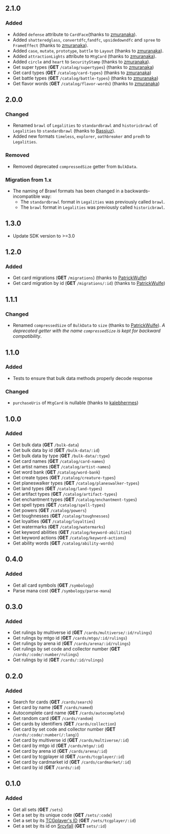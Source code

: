 ## 2.1.0

### Added

- Added `defense` attribute to `CardFace`(thanks to [zmuranaka](https://github.com/zmuranaka)).
- Added `shatteredglass`, `convertdfc`,`fandfc`, `upsidedowndfc` and `spree` to `FrameEffect` (thanks to [zmuranaka](https://github.com/zmuranaka)).
- Added `case`, `mutate`, `prototype`, `battle` to `Layout` (thanks to [zmuranaka](https://github.com/zmuranaka)).
- Added `attractionLights` attribute to `MtgCard` (thanks to [zmuranaka](https://github.com/zmuranaka)).
- Added `circle` and `heart` to `SecurityStamp` (thanks to [zmuranaka](https://github.com/zmuranaka)).
- Get super types (**GET** `/catalog/supertypes`) (thanks to [zmuranaka](https://github.com/zmuranaka))
- Get card types (**GET** `/catalog/card-types`) (thanks to [zmuranaka](https://github.com/zmuranaka))
- Get battle types (**GET** `/catalog/battle-types`) (thanks to [zmuranaka](https://github.com/zmuranaka))
- Get flavor words (**GET** `/catalog/flavor-words`) (thanks to [zmuranaka](https://github.com/zmuranaka))

## 2.0.0

### Changed

- Renamed `brawl` of `Legalities` to `standardbrawl` and `historicbrawl` of `Legalities` to `standardbrawl` (thanks to [Bassiuz](https://github.com/Bassiuz)).
- Added new formats `timeless`, `explorer`, `oathbreaker` and `predh` to `Legalities`.

### Removed

- Removed deprecated `compressedSize` getter from `BulkData`.

### Migration from 1.x

- The naming of Brawl formats has been changed in a backwards-incompatible way:
  - The `standardbrawl` format in `Legalities` was previously called `brawl`.
  - The `brawl` format in `Legalities` was previously called `historicbrawl`.

## 1.3.0

- Update SDK version to >=3.0

## 1.2.0

### Added

- Get card migrations (**GET** `/migrations`) (thanks to [PatrickWulfe](https://github.com/PatrickWulfe))
- Get card migration by id (**GET** `/migrations/:id`) (thanks to [PatrickWulfe](https://github.com/PatrickWulfe))

## 1.1.1

### Changed

- Renamed `compressedSize` of `BulkData` to `size` (thanks to [PatrickWulfe](https://github.com/PatrickWulfe)). *A deprecated getter with the name `compressedSize` is kept for backward compatibility*.

## 1.1.0

### Added

- Tests to ensure that bulk data methods properly decode response

### Changed

- `purchaseUris` of `MtgCard` is nullable (thanks to [kalebhermes](https://github.com/kalebhermes))

## 1.0.0

### Added

- Get bulk data (**GET** `/bulk-data`)
- Get bulk data by id (**GET** `/bulk-data/:id`)
- Get bulk data by type (**GET** `/bulk-data/:type`)
- Get card names (**GET** `/catalog/card-names`)
- Get artist names (**GET** `/catalog/artist-names`)
- Get word bank (**GET** `/catalog/word-bank`)
- Get create types (**GET** `/catalog/creature-types`)
- Get planeswalker types (**GET** `/catalog/planeswalker-types`)
- Get land types (**GET** `/catalog/land-types`)
- Get artifact types (**GET** `/catalog/artifact-types`)
- Get enchantment types (**GET** `/catalog/enchantment-types`)
- Get spell types (**GET** `/catalog/spell-types`)
- Get powers (**GET** `/catalog/powers`)
- Get toughnesses (**GET** `/catalog/toughnesses`)
- Get loyalties (**GET** `/catalog/loyalties`)
- Get watermarks (**GET** `/catalog/watermarks`)
- Get keyword abilities (**GET** `/catalog/keyword-abilities`)
- Get keyword actions (**GET** `/catalog/keyword-actions`)
- Get ability words (**GET** `/catalog/ability-words`)

## 0.4.0

### Added

- Get all card symbols (**GET** `/symbology`)
- Parse mana cost (**GET** `/symbology/parse-mana`)

## 0.3.0

### Added

- Get rulings by multiverse id (**GET** `/cards/multiverse/:id/rulings`)
- Get rulings by mtgo id (**GET** `/cards/mtgo/:id/rulings`)
- Get rulings by arena id (**GET** `/cards/arena/:id/rulings`)
- Get rulings by set code and collector number (**GET** `/cards/:code/:number/rulings`)
- Get rulings by id (**GET** `/cards/:id/rulings`)

## 0.2.0

### Added

- Search for cards (**GET** `/cards/search`)
- Get card by name (**GET** `/cards/named`)
- Autocomplete card name (**GET** `/cards/autocomplete`)
- Get random card (**GET** `/cards/random`)
- Get cards by identifiers (**GET** `/cards/collection`)
- Get card by set code and collector number (**GET** `/cards/:code/:number(/:lang)`)
- Get card by multiverse id (**GET** `/cards/multiverse/:id`)
- Get card by mtgo id (**GET** `/cards/mtgo/:id`)
- Get card by arena id (**GET** `/cards/arena/:id`)
- Get card by tcgplayer id (**GET** `/cards/tcgplayer/:id`)
- Get card by cardmarket id (**GET** `/cards/cardmarket/:id`)
- Get card by id (**GET** `/cards/:id`)

## 0.1.0

### Added

- Get all sets (**GET** `/sets`)
- Get a set by its unique code (**GET** `/sets/:code`)
- Get a set by its [TCGplayer's ID](https://docs.tcgplayer.com/docs) (**GET** `/sets/tcgplayer/:id`)
- Get a set by its id on [Srcyfall](https://scryfall.com/) (**GET** `sets/:id`)
